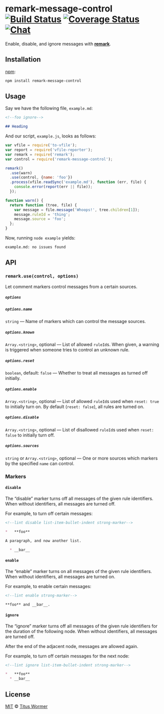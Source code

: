 # remark-message-control [![Build Status][build-badge]][build-status] [![Coverage Status][coverage-badge]][coverage-status] [![Chat][chat-badge]][chat]

Enable, disable, and ignore messages with [**remark**][remark].

## Installation

[npm][]:

```bash
npm install remark-message-control
```

## Usage

Say we have the following file, `example.md`:

```markdown
<!--foo ignore-->

## Heading
```

And our script, `example.js`, looks as follows:

```javascript
var vfile = require('to-vfile');
var report = require('vfile-reporter');
var remark = require('remark');
var control = require('remark-message-control');

remark()
  .use(warn)
  .use(control, {name: 'foo'})
  .process(vfile.readSync('example.md'), function (err, file) {
    console.error(report(err || file));
  });

function warn() {
  return function (tree, file) {
    var message = file.message('Whoops!', tree.children[1]);
    message.ruleId = 'thing';
    message.source = 'foo';
  };
}
```

Now, running `node example` yields:

```markdown
example.md: no issues found
```

## API

### `remark.use(control, options)`

Let comment markers control messages from a certain sources.

##### `options`

##### `options.name`

`string` — Name of markers which can control the message sources.

##### `options.known`

`Array.<string>`, optional — List of allowed `ruleId`s.  When given, a warning
is triggered when someone tries to control an unknown rule.

##### `options.reset`

`boolean`, default: `false` — Whether to treat all messages as turned off
initially.

##### `options.enable`

`Array.<string>`, optional — List of allowed `ruleId`s used when `reset: true`
to initially turn on.  By default (`reset: false`), all rules are turned on.

##### `options.disable`

`Array.<string>`, optional — List of disallowed `ruleId`s used when
`reset: false` to initially turn off.

##### `options.sources`

`string` or `Array.<string>`, optional — One or more sources which markers by
the specified `name` can control.

### Markers

#### `disable`

The “disable” marker turns off all messages of the given rule
identifiers.  When without identifiers, all messages are turned
off.

For example, to turn off certain messages:

```md
<!--lint disable list-item-bullet-indent strong-marker-->

*   **foo**

A paragraph, and now another list.

  * __bar__
```

#### `enable`

The “enable” marker turns on all messages of the given rule
identifiers.  When without identifiers, all messages are turned
on.

For example, to enable certain messages:

```md
<!--lint enable strong-marker-->

**foo** and __bar__.
```

#### `ignore`

The “ignore” marker turns off all messages of the given rule
identifiers for the duration of the following node.  When without
identifiers, all messages are turned off.

After the end of the adjacent node, messages are allowed again.

For example, to turn off certain messages for the next node:

```md
<!--lint ignore list-item-bullet-indent strong-marker-->

*   **foo**
  * __bar__
```

## License

[MIT][license] © [Titus Wormer][author]

<!-- Definitions -->

[build-badge]: https://img.shields.io/travis/remarkjs/remark-message-control.svg

[build-status]: https://travis-ci.org/remarkjs/remark-message-control

[coverage-badge]: https://img.shields.io/codecov/c/github/remarkjs/remark-message-control.svg

[coverage-status]: https://codecov.io/github/remarkjs/remark-message-control

[chat-badge]: https://img.shields.io/gitter/room/remarkjs/Lobby.svg

[chat]: https://gitter.im/remarkjs/Lobby

[license]: LICENSE

[author]: http://wooorm.com

[npm]: https://docs.npmjs.com/cli/install

[remark]: https://github.com/remarkjs/remark
